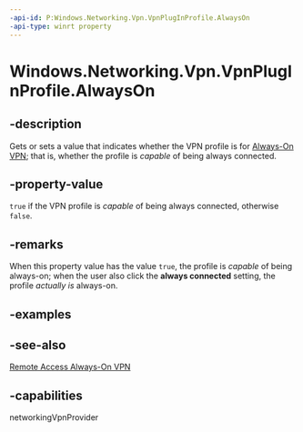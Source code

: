 ```yaml
---
-api-id: P:Windows.Networking.Vpn.VpnPlugInProfile.AlwaysOn
-api-type: winrt property
---
```


<!-- Property syntax
public bool AlwaysOn { get;  set; }
-->

# Windows.Networking.Vpn.VpnPlugInProfile.AlwaysOn

## -description
Gets or sets a value that indicates whether the VPN profile is for [Always-On VPN](/windows-server/remote/remote-access/vpn/always-on-vpn/); that is, whether the profile is *capable* of being always connected.

## -property-value
`true` if the VPN profile is *capable* of being always connected, otherwise `false`.

## -remarks
When this property value has the value `true`, the profile is *capable* of being always-on; when the user also click the **always connected** setting, the profile *actually is* always-on.

## -examples

## -see-also
[Remote Access Always-On VPN](/windows-server/remote/remote-access/vpn/always-on-vpn/)

## -capabilities
networkingVpnProvider
